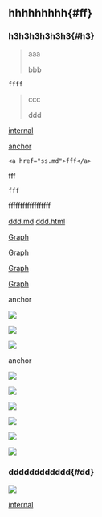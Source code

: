 hhhhhhhhh{#ff}
------------

### h3h3h3h3h3h3{#h3} ###

> aaa
> 
> bbb
>
    ffff

> ccc
>
> ddd
>

[internal](#dd)

[anchor](#anchor)

~~~
<a href="ss.md">fff</a>
~~~
fff
~~~
fff
~~~

ffffffffffffffffff

[ddd.md](ddd.md#ff)  [ddd.html](ddd.html#ff)  


[Graph](/doc/client/controls/graph/graph.md#常用事件)

[Graph](../../../../../../client/controls/graph/graph.md)

[Graph](../../client/controls/graph/graph.md)

[Graph](../client/controls/graph/graph.md)

anchor
<a name='anchor'></a>

![](find-file-to-edit.PNG)

![](find-file-to-edit.PNG)

![](find-file-to-edit.PNG)

anchor
<a name='anchor'></a>

![](find-file-to-edit.PNG)

![](find-file-to-edit.PNG)

![](find-file-to-edit.PNG)

![](find-file-to-edit.PNG)

![](find-file-to-edit.PNG)

![](find-file-to-edit.PNG)

### dddddddddddd{#dd}

![](find-file-to-edit.PNG)

[internal](#ff)


<div id="__hidden__" title="ffffffffffffffff"></div>